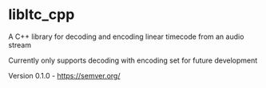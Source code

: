 # libltc_cpp
A C++ library for decoding and encoding linear timecode from an audio stream

Currently only supports decoding with encoding set for future development

Version 0.1.0 - https://semver.org/
